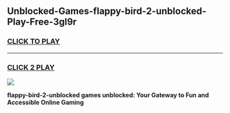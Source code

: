 
## Unblocked-Games-flappy-bird-2-unblocked-Play-Free-3gl9r
<h3>
<a href="https://premium76.site?title=flappy-bird-2-unblocked&ref=10A">CLICK TO PLAY</a></h3>
<hr>

<h3>
<a href="https://premium76.site?title=flappy-bird-2-unblocked&ref=10A">CLICK 2 PLAY</a>
  
</h3>

<a href="https://premium76.site?title=flappy-bird-2-unblocked&ref=10A"><img src="https://clearcache.store/games.png"></a>


**flappy-bird-2-unblocked games unblocked: Your Gateway to Fun and Accessible Online Gaming**
